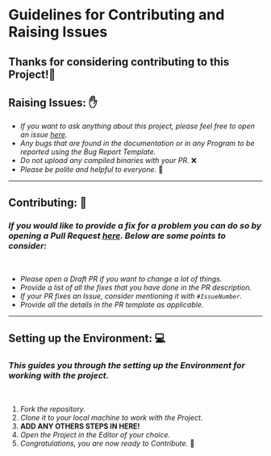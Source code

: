 # Guidelines for Contributing and Raising Issues

## Thanks for considering contributing to this Project!🥳

## **Raising Issues:** ✋

- *If you want to ask anything about this project, please feel free to open an issue [here](https://github.com/EdoardoTosin/ZooMeeting-Redirector/issues).*
- *Any bugs that are found in the documentation or in any Program to be reported using the Bug Report Template.*
- *Do not upload any compiled binaries with your PR.* ❌
- *Please be polite and helpful to everyone.* 🙂

---

## **Contributing:** 📝

### *If you would like to provide a fix for a problem you can do so by opening a Pull Request [here](https://github.com/EdoardoTosin/ZooMeeting-Redirector/pulls). Below are some points to consider:*

<br>

- *Please open a Draft PR if you want to change a lot of things.*
- *Provide a list of all the fixes that you have done in the PR description.*
- *If your PR fixes an Issue, consider mentioning it with `#IssueNumber`.*
- *Provide all the details in the PR template as applicable.*

---

## **Setting up the Environment:** 💻

### *This guides you through the setting up the Environment for working with the project.*

<br>

1. *Fork the repository.*
2. *Clone it to your local machine to work with the Project.*
3. **ADD ANY OTHERS STEPS IN HERE!**
4. *Open the Project in the Editor of your choice.*
5. *Congratulations, you are now ready to Contribute.* 🎉

